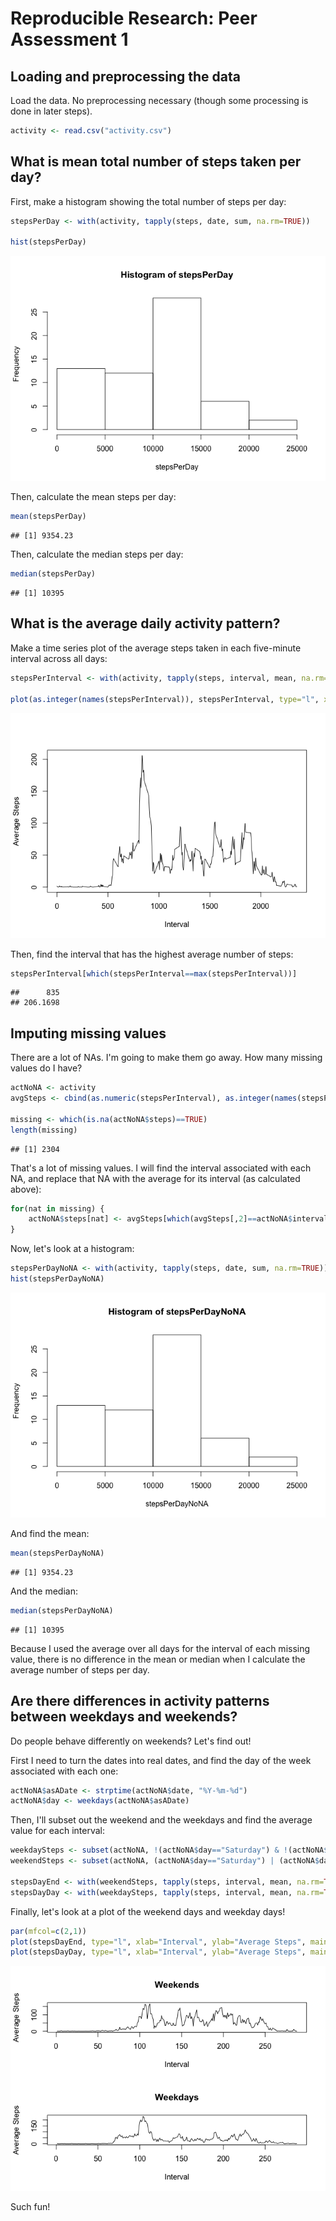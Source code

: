 # Reproducible Research: Peer Assessment 1


## Loading and preprocessing the data
Load the data. No preprocessing necessary (though some processing is done in later steps).

```r
activity <- read.csv("activity.csv")
```


## What is mean total number of steps taken per day?
First, make a histogram showing the total number of steps per day:

```r
stepsPerDay <- with(activity, tapply(steps, date, sum, na.rm=TRUE))

hist(stepsPerDay)
```

![](PA1_template_files/figure-html/unnamed-chunk-2-1.png)<!-- -->

Then, calculate the mean steps per day:

```r
mean(stepsPerDay)
```

```
## [1] 9354.23
```

Then, calculate the median steps per day:

```r
median(stepsPerDay)
```

```
## [1] 10395
```


## What is the average daily activity pattern?
Make a time series plot of the average steps taken in each five-minute interval across all days:

```r
stepsPerInterval <- with(activity, tapply(steps, interval, mean, na.rm=TRUE))

plot(as.integer(names(stepsPerInterval)), stepsPerInterval, type="l", xlab="Interval", ylab="Average Steps")
```

![](PA1_template_files/figure-html/unnamed-chunk-5-1.png)<!-- -->

Then, find the interval that has the highest average number of steps:

```r
stepsPerInterval[which(stepsPerInterval==max(stepsPerInterval))]
```

```
##      835 
## 206.1698
```


## Imputing missing values
There are a lot of NAs. I'm going to make them go away. How many missing values do I have?

```r
actNoNA <- activity
avgSteps <- cbind(as.numeric(stepsPerInterval), as.integer(names(stepsPerInterval)))

missing <- which(is.na(actNoNA$steps)==TRUE)
length(missing)
```

```
## [1] 2304
```

That's a lot of missing values. I will find the interval associated with each NA, and replace that NA with the average for its interval (as calculated above):

```r
for(nat in missing) {
    actNoNA$steps[nat] <- avgSteps[which(avgSteps[,2]==actNoNA$interval[nat]),1]
}
```

Now, let's look at a histogram:

```r
stepsPerDayNoNA <- with(activity, tapply(steps, date, sum, na.rm=TRUE))
hist(stepsPerDayNoNA)
```

![](PA1_template_files/figure-html/unnamed-chunk-9-1.png)<!-- -->

And find the mean:

```r
mean(stepsPerDayNoNA)
```

```
## [1] 9354.23
```

And the median:

```r
median(stepsPerDayNoNA)
```

```
## [1] 10395
```

Because I used the average over all days for the interval of each missing value, there is no difference in the mean or median when I calculate the average number of steps per day.


## Are there differences in activity patterns between weekdays and weekends?

Do people behave differently on weekends? Let's find out!

First I need to turn the dates into real dates, and find the day of the week associated with each one:

```r
actNoNA$asADate <- strptime(actNoNA$date, "%Y-%m-%d")
actNoNA$day <- weekdays(actNoNA$asADate)
```

Then, I'll subset out the weekend and the weekdays and find the average value for each interval:

```r
weekdaySteps <- subset(actNoNA, !(actNoNA$day=="Saturday") & !(actNoNA$day=="Sunday"))
weekendSteps <- subset(actNoNA, (actNoNA$day=="Saturday") | (actNoNA$day=="Sunday"))

stepsDayEnd <- with(weekendSteps, tapply(steps, interval, mean, na.rm=TRUE))
stepsDayDay <- with(weekdaySteps, tapply(steps, interval, mean, na.rm=TRUE))
```

Finally, let's look at a plot of the weekend days and weekday days!

```r
par(mfcol=c(2,1))
plot(stepsDayEnd, type="l", xlab="Interval", ylab="Average Steps", main="Weekends")
plot(stepsDayDay, type="l", xlab="Interval", ylab="Average Steps", main="Weekdays")
```

![](PA1_template_files/figure-html/unnamed-chunk-14-1.png)<!-- -->


Such fun!
